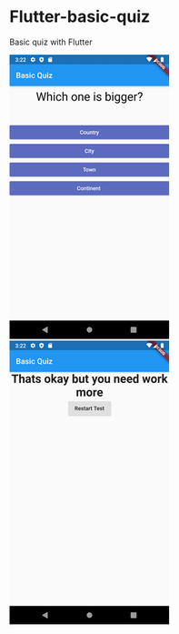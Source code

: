 # Flutter-basic-quiz
Basic quiz with Flutter

![Question Page](https://github.com/drokbers/Flutter-basic-quiz/blob/main/Screenshot_1613359356.png)
![Result Page](https://github.com/drokbers/Flutter-basic-quiz/blob/main/Screenshot_1613359336.png?raw=true)
